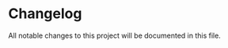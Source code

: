 <!--
SPDX-FileCopyrightText: 2025 Frank Scholter Peres <frank.scholter_peres@mercedes-benz.com>

SPDX-License-Identifier: Apache-2.0
-->

# Changelog

All notable changes to this project will be documented in this file.
